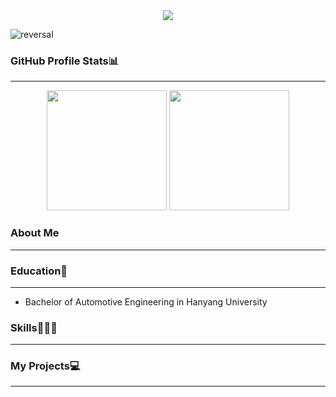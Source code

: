 <div align="center">
  <img src="https://capsule-render.vercel.app/api?type=venom&color=auto&theme=github_dark&height=300&section=header&text=Hi%20there!%20I'm%20Jihyun%20Kim%20render&fontSize=50" />
</div>

![reversal](https://capsule-render.vercel.app/api?type=venom&text=Hi%20there!%20I'm%20Jihyun%20Kim&fontAlign=30&fontSize=30&desc=Use%20theme&descAlign=60&descAlignY=50&theme=github_dark)
<!--
**kjh1130/kjh1130** is a ✨ _special_ ✨ repository because its `README.md` (this file) appears on your GitHub profile.

Here are some ideas to get you started:

- 🔭 I’m currently working on ...
- 🌱 I’m currently learning ...
- 👯 I’m looking to collaborate on ...
- 🤔 I’m looking for help with ...
- 💬 Ask me about ...
- 📫 How to reach me: ...
- 😄 Pronouns: ...
- ⚡ Fun fact: ..
-->
### GitHub Profile Stats📊
---
<div align="center">
  <img src="https://github-readme-stats.vercel.app/api?username=kjh1130&show_icons=true&theme=radical&bg_color=ffffff&title_color=blue&text_color=000000&icon_color=blue" height=192px />
  <img src="https://github-readme-stats.vercel.app/api/top-langs/?username=kjh1130&layout=compact&text_color=blue&title_color=blue" height=192px/>
</div>

### About Me
---


### Education🏫
---
  - Bachelor of Automotive Engineering in Hanyang University

<!-- <h3 align="center">Awards</h3> -->

### Skills👨🏻‍💻
---

  
### My Projects💻
---
